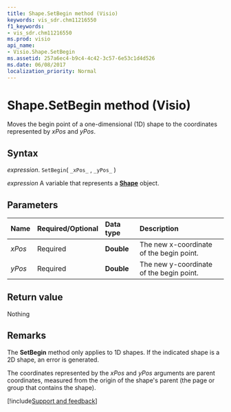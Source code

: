 ```yaml
---
title: Shape.SetBegin method (Visio)
keywords: vis_sdr.chm11216550
f1_keywords:
- vis_sdr.chm11216550
ms.prod: visio
api_name:
- Visio.Shape.SetBegin
ms.assetid: 257a6ec4-b9c4-4c42-3c57-6e53c1d4d526
ms.date: 06/08/2017
localization_priority: Normal
---
```



# Shape.SetBegin method (Visio)

Moves the begin point of a one-dimensional (1D) shape to the coordinates represented by  _xPos_ and _yPos_.


## Syntax

_expression_. `SetBegin`( `_xPos_` , `_yPos_` )

_expression_ A variable that represents a **[Shape](Visio.Shape.md)** object.


## Parameters



|Name|Required/Optional|Data type|Description|
|:-----|:-----|:-----|:-----|
| _xPos_|Required| **Double**|The new x-coordinate of the begin point.|
| _yPos_|Required| **Double**|The new y-coordinate of the begin point.|

## Return value

Nothing


## Remarks

The  **SetBegin** method only applies to 1D shapes. If the indicated shape is a 2D shape, an error is generated.

The coordinates represented by the  _xPos_ and _yPos_ arguments are parent coordinates, measured from the origin of the shape's parent (the page or group that contains the shape).

[!include[Support and feedback](~/includes/feedback-boilerplate.md)]